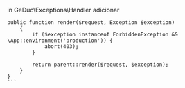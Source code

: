 in GeDuc\Exceptions\Handler adicionar 

````
public function render($request, Exception $exception)
    {
        if ($exception instanceof ForbiddenException &&  \App::environment('production')) {
            abort(403);
        }

        return parent::render($request, $exception);
    }
}
```